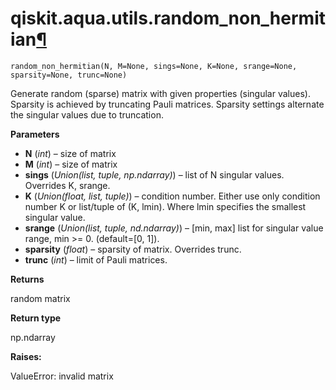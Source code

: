 # qiskit.aqua.utils.random\_non\_hermitian[¶](#qiskit-aqua-utils-random-non-hermitian "Permalink to this headline")

<span id="undefined" />

`random_non_hermitian(N, M=None, sings=None, K=None, srange=None, sparsity=None, trunc=None)`

Generate random (sparse) matrix with given properties (singular values). Sparsity is achieved by truncating Pauli matrices. Sparsity settings alternate the singular values due to truncation.

**Parameters**

*   **N** (*int*) – size of matrix
*   **M** (*int*) – size of matrix
*   **sings** (*Union(list, tuple, np.ndarray)*) – list of N singular values. Overrides K, srange.
*   **K** (*Union(float, list, tuple)*) – condition number. Either use only condition number K or list/tuple of (K, lmin). Where lmin specifies the smallest singular value.
*   **srange** (*Union(list, tuple, nd.ndarray)*) – \[min, max] list for singular value range, min >= 0. (default=\[0, 1]).
*   **sparsity** (*float*) – sparsity of matrix. Overrides trunc.
*   **trunc** (*int*) – limit of Pauli matrices.

**Returns**

random matrix

**Return type**

np.ndarray

**Raises:**

ValueError: invalid matrix
